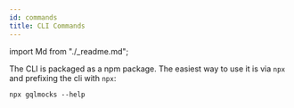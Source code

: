 ```yaml
---
id: commands
title: CLI Commands
---
```


import Md from "./_readme.md";

The CLI is packaged as a npm package. The easiest way to use it is via `npx` and prefixing the cli with `npx`:
```
npx gqlmocks --help
```

<Md/>

